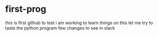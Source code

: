 # first-prog
this is first github to  test
i am working to learn things on this 
let me try to taste the  python program
few changes to see in slack
